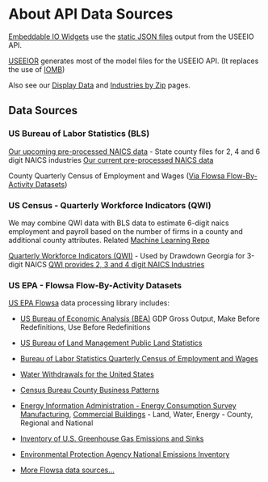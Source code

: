 # About API Data Sources

[Embeddable IO Widgets](../../charts) use the [static JSON files](https://github.com/modelearth/io/tree/main/build/api) output from the USEEIO API.

[USEEIOR](https://github.com/USEPA/USEEIOR) generates most of the model files for the USEEIO API. (It replaces the use of [IOMB](https://github.com/USEPA/USEEIO_API/wiki/Build))
<!--
Here are [old model files](https://www.dropbox.com/sh/af48m0jsusgr3jg/AACzBSJwujR6LU0jZBhAzys6a?dl=0) for testing. (Better to use the newer data in the [static JSON files](https://github.com/modelearth/io/tree/main/build/api)) - [Build locally](../../charts/#build)
-->
Also see our [Display Data](../../../localsite/info/data/) and [Industries by Zip](../../../community/industries/) pages.  



## Data Sources

### US Bureau of Labor Statistics (BLS)

<a href="https://github.com/modelearth/machine-learning">Our upcoming pre-processed NAICS data</a> - State county files for 2, 4 and 6 digit NAICS industries
[Our current pre-processed NAICS data](https://github.com/modelearth/community-data/tree/master/us/state)

County Quarterly Census of Employment and Wages ([Via Flowsa Flow-By-Activity Datasets](https://github.com/USEPA/flowsa/wiki/Available-Data#flow-by-activity-datasets))

### US Census - Quarterly Workforce Indicators (QWI)

We may combine QWI data with BLS data to estimate 6-digit naics employment and payroll based on the number of firms in a county and additional county attributes. Related [Machine Learning Repo](https://github.com/modelearth/machine-learning)

<a href="https://www.census.gov/data/developers/data-sets/qwi.html">Quarterly Workforce Indicators (QWI)</a> - Used by Drawdown Georgia for 3-digit NAICS
[QWI provides 2, 3 and 4 digit NAICS Industries](https://lehd.ces.census.gov/data/schema/latest/lehd_public_use_schema.html#_industry)

<!--
* [US Department of Commerce](https://github.com/USEPA/flowsa/wiki/Available-Data#flow-by-activity-datasets)
-->
### US EPA - Flowsa Flow-By-Activity Datasets

[US EPA Flowsa](https://github.com/USEPA/flowsa/wiki/Available-Data#flow-by-activity-datasets) data processing library includes:

* [US Bureau of Economic Analysis (BEA)](https://www.bea.gov/data/industries/gross-output-by-industry)
GDP Gross Output, Make Before Redefinitions, Use Before Redefinitions

* [US Bureau of Land Management Public Land Statistics](https://www.blm.gov/about/data/public-land-statistics)


* [Bureau of Labor Statistics Quarterly Census of Employment and Wages](https://www.bls.gov/cew/)

* [Water Withdrawals for the United States](https://pubs.acs.org/doi/abs/10.1021/es903147k?journalCode=esthag)

* [Census Bureau County Business Patterns](https://www.census.gov/programs-surveys/cbp.html)

* [Energy Information Administration - Energy Consumption Survey](https://www.eia.gov/consumption/)
[Manufacturing](https://www.eia.gov/consumption/manufacturing/), [Commercial Buildings](https://www.eia.gov/consumption/commercial/) - Land, Water, Energy - County, Regional and National

* [Inventory of U.S. Greenhouse Gas Emissions and Sinks](https://www.epa.gov/ghgemissions/inventory-us-greenhouse-gas-emissions-and-sinks)

* [Environmental Protection Agency National Emissions Inventory](https://www.epa.gov/air-emissions-inventories/national-emissions-inventory-nei)

* [More Flowsa data sources...](https://github.com/USEPA/flowsa/wiki/Available-Data#flow-by-activity-datasets) 


